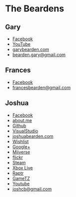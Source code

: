 The Beardens
=======

Gary
----------

  * [Facebook](https://www.facebook.com/gary.bearden.5)
  * [YouTube](http://www.youtube.com/user/garybful)
  * [garybearden.com](http://www.garybearden.com/)
  * bearden.gary@gmail.com

Frances
----------

  * [Facebook](https://www.facebook.com/frances.bearden.9)
  * francesbearden@gmail.com

Joshua
----------

  * [Facebook](https://www.facebook.com/joshuaholiday)
  * [about.me](http://about.me/jbearden)
  * [Github](http://www.github.com/thejoshua)
  * [VisualStudio](https://thejoshua.visualstudio.com/)
  * [joshuabearden.com](http://www.joshuabearden.com/)
  * [Wishlist](http://amzn.com/w/5FV12KMGJTIA)
  * [Google+](https://plus.google.com/100547460114744847229)
  * [Miiverse](https://miiverse.nintendo.net/users/joshcb)
  * [flickr](http://www.flickr.com/photos/joshcb/)
  * [Steam](http://steamcommunity.com/id/joshcb)
  * [Xbox Live](https://live.xbox.com/en-US/Profile?GamerTag=joshcb)
  * [Raptr](http://raptr.com/joshcb/wall)
  * [GameTZ](http://gametz.com/user/joshcb.html)
  * [Youtube](http://www.youtube.com/user/joshcb)
  * joshcb@gmail.com
